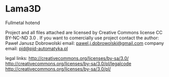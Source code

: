 Lama3D
======

Fullmetal hotend

Project and all files attached are licensed by Creative Commons license CC BY-NC-ND 3.0 . If you want to comercially use project contact the author:
Paweł Janusz Dobrowolski
email: pawel.j.dobrowolski@gmail.com
company email: pjd@pjd-automatyka.pl


legal links:
http://creativecommons.org/licenses/by-sa/3.0/
http://creativecommons.org/licenses/by-sa/3.0/pl/legalcode
http://creativecommons.org/licenses/by-sa/3.0/pl/
